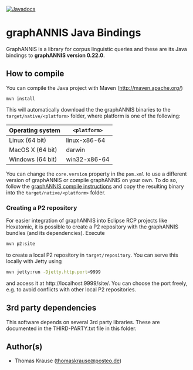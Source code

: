 [![Javadocs](http://www.javadoc.io/badge/org.corpus-tools/graphannis-api.svg)](http://www.javadoc.io/doc/org.corpus-tools/graphannis-api)

# graphANNIS Java Bindings

GraphANNIS is a library for corpus linguistic queries and these are its Java bindings to **graphANNIS version 0.22.0**.

## How to compile

You can compile the Java project with Maven (http://maven.apache.org/)
```
mvn install
```

This will automatically download the the graphANNIS binaries to the `target/native/<platform>` folder, where platform is one of the following:

| Operating system       | `<platform>`  |
|------------------------|---------------|
| Linux (64 bit)         | linux-x86-64  |
| MacOS X (64 bit)       | darwin        |
| Windows (64 bit)       | win32-x86-64  |

You can change the `core.version` property in the `pom.xml` to use a different version of graphANNIS or compile graphANNIS on your own.
To do so, follow the [graphANNIS compile instructions](https://github.com/korpling/graphANNIS#how-to-compile) and copy the resulting binary into the `target/native/<platform>` folder.

### Creating a P2 repository

For easier integration of graphANNIS into Eclipse RCP projects like Hexatomic, it is possible to create a P2 repository with the graphANNIS bundles (and its dependencies).
Execute

```bash
mvn p2:site
```

to create a local P2 repository in `target/repository`. You can serve this locally with Jetty using

```bash
mvn jetty:run -Djetty.http.port=9999
```

and access it at http://localhost:9999/site/. You can choose the port freely, e.g. to avoid conflicts with other local P2 repositories.

## 3rd party dependencies

This software depends on several 3rd party libraries. These are documented in the THIRD-PARTY.txt file in this folder.

## Author(s)

* Thomas Krause (thomaskrause@posteo.de)
